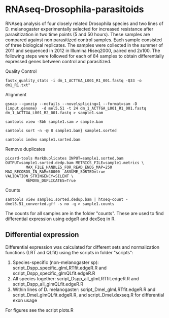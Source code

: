 # RNAseq-Drosophila-parasitoids
RNAseq analysis of four closely related Drosophila species and two lines of D. melanogaster
experimentally selected for increased resistance after parasitization in two time points (5 and 50 hours). 
These samples are compared against non parasitized control samples. Each sample consisted of three biological replicates.
The samples were collected in the summer of 2011 and sequenced in 2012 in Illumina Hiseq2000, paired end 2x100.
The following steps were followed for each of 84 samples to obtain differentially expressed genes between control and parasitized.

Quality Control
```
fastx_quality_stats -i dm_1_ACTTGA_L001_R1_001.fastq -Q33 -o dm1_R1.txt"
```

Alignment
```
gsnap --gunzip --nofails --novelsplicing=1 --format=sam -D {input.genome}  -d mel5.51 -t 24 dm_1_ACTTGA_L001_R1_001.fastq dm_1_ACTTGA_L001_R2_001.fastq > sample1.sam

samtools view -Sbh sample1.sam > sample.bam

samtools sort -n -@ 8 sample1.bam} sample1.sorted

samtools index sample1.sorted.bam
```
Remove duplicates

```
picard-tools MarkDuplicates INPUT=sample1.sorted.bam OUTPUT=sample1.sorted.dedp.bam METRICS_FILE=sample1.metrics \
		 MAX_FILE_HANDLES_FOR_READ_ENDS_MAP=250  MAX_RECORDS_IN_RAM=50000  ASSUME_SORTED=true VALIDATION_STRINGENCY=SILENT \
		 REMOVE_DUPLICATES=True
```

Counts
```
samtools view sample1.sorted.dedup.bam | htseq-count - dmel5.51_converted.gff -s no -q > sample1.counts
```
The counts for all samples are in the folder "counts". These are used to find differential expression using edgeR and dexSeq in R. 

## Differential expression
Differential expression was calculated for different sets and normalization functions (LRT and QLfit) using the scripts in folder "scripts":
1) Species-specific (non-melanogaster sp): script_Dspp_specific_glmLRTfit.edgeR.R and script_Dspp_specific_glmQLfit.edgeR.R
2) All species together: script_Dspp_all_glmLRTfit.edgeR.R and script_Dspp_all_glmQLfit.edgeR.R
3) Within lines of D. melanogaster: script_Dmel_glmLRTfit.edgeR.R and script_Dmel_glmQLfit.edgeR.R, and script_Dmel.dexseq.R for differential exon usage

For figures see the script plots.R





